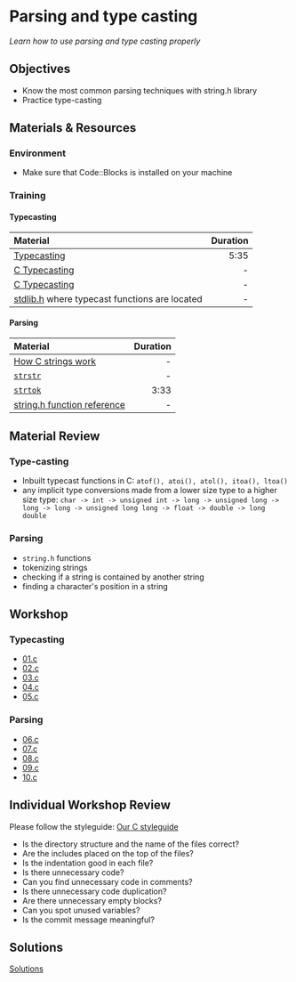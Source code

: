# Parsing and type casting
*Learn how to use parsing and type casting properly*

## Objectives
- Know the most common parsing techniques with string.h library
- Practice type-casting

## Materials & Resources
### Environment
  - Make sure that Code::Blocks is installed on your machine

### Training

#### Typecasting
| Material | Duration |
|:---------|-----:|
| [Typecasting](https://www.youtube.com/watch?v=ohVRskLlHqM) | 5:35 |
| [C Typecasting](https://www.tutorialspoint.com/cprogramming/c_type_casting.htm) | - |
| [C Typecasting](http://www.w3schools.in/c-tutorial/type-casting/) | - |
| [stdlib.h](http://www.cplusplus.com/reference/cstdlib/) where typecast functions are located | - |

#### Parsing
| Material | Duration |
|:---------|-----:|
| [How C strings work](https://www.programiz.com/c-programming/c-strings) | - |
| [`strstr`](https://www.tutorialspoint.com/c_standard_library/c_function_strstr.htm) | - | [`strcmp`](https://www.programiz.com/c-programming/library-function/string.h/strcmp) | - |
| [`strtok`](https://www.youtube.com/watch?v=LsWxVwCqVO4) | 3:33 |
| [string.h function reference](http://www.cplusplus.com/reference/cstring/) | - |

## Material Review
### Type-casting
- Inbuilt typecast functions in C: `atof(), atoi(), atol(), itoa(), ltoa()`
- any implicit type conversions made from a lower size type to a higher size type: `char -> int -> unsigned int -> long -> unsigned long -> long -> long -> unsigned long long -> float -> double -> long double`

### Parsing
- `string.h` functions
- tokenizing strings
- checking if a string is contained by another string
- finding a character's position in a string

## Workshop
### Typecasting
- [01.c](Workshop/01.c)
- [02.c](Workshop/02.c)
- [03.c](Workshop/03.c)
- [04.c](Workshop/04.c)
- [05.c](Workshop/05.c)

### Parsing
- [06.c](Workshop/06.c)
- [07.c](Workshop/07.c)
- [08.c](Workshop/08.c)
- [09.c](Workshop/09.c)
- [10.c](Workshop/10.c)

## Individual Workshop Review
Please follow the styleguide: [Our C styleguide](https://github.com/greenfox-academy/teaching-materials/blob/master/styleguide/c.md)

 - Is the directory structure and the name of the files correct?
 - Are the includes placed on the top of the files?
 - Is the indentation good in each file?
 - Is there unnecessary code?
 - Can you find unnecessary code in comments?
 - Is there unnecessary code duplication?
 - Are there unnecessary empty blocks?
 - Can you spot unused variables?
 - Is the commit message meaningful?

## Solutions
[Solutions](https://github.com/greenfox-academy/teaching-materials/tree/master/workshop-hardware/solutions/solutions/parsing-and-type-casting)